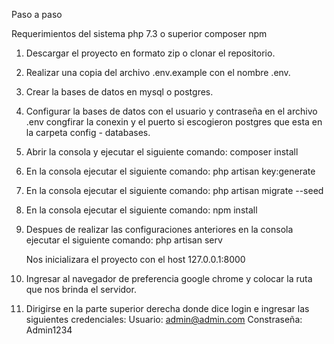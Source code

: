 Paso a paso

Requerimientos del sistema
php 7.3 o superior
composer
npm

1. Descargar el proyecto en formato zip o clonar el repositorio.
2. Realizar una copia del archivo .env.example con el nombre .env.
3. Crear la bases de datos en mysql o postgres.
4. Configurar la bases de datos con el usuario y contraseña en el archivo .env 
    congfirar la conexin y el puerto si escogieron postgres que esta en la carpeta
    config - databases.
5. Abrir la consola y ejecutar el siguiente comando:
    composer install
6. En la consola ejecutar el siguiente comando:
    php artisan key:generate
7. En la consola ejecutar el siguiente comando:
    php artisan migrate --seed
8. En la consola ejecutar el siguiente comando:
    npm install
9. Despues de realizar las configuraciones anteriores en la consola ejecutar el siguiente comando: 
    php artisan serv

    Nos inicializara el proyecto con el host 127.0.0.1:8000
10. Ingresar al navegador de preferencia google chrome y colocar la ruta que nos brinda el servidor.
11. Dirigirse en la parte superior derecha donde dice login e ingresar las siguientes credenciales:
    Usuario: admin@admin.com
    Constraseña: Admin1234
